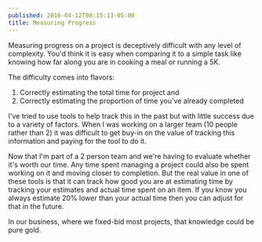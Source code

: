 ```yaml
---
published: 2016-04-12T08:15:13-05:00
title: Measuring Progress
---
```

Measuring progress on a project is deceptively difficult with any level of complexity. You'd think it is easy when comparing it to a simple task like knowing how far along you are in cooking a meal or running a 5K.

The difficulty comes into flavors: 

1) Correctly estimating the total time for project and 
2) Correctly estimating the proportion of time you've already completed 

I've tried to use tools to help track this in the past but with little success due to a variety of factors. When I was working on a larger team (10 people rather than 2) it was difficult to get buy-in on the value of tracking this information and paying for the tool to do it.

Now that I'm part of a 2 person team and we're having to evaluate whether it's worth our time. Any time spent managing a project could also be spent working on it and moving closer to completion. But the real value in one of these tools is that it can track how good you are at estimating time by tracking your estimates and actual time spent on an item. If you know you always estimate 20% lower than your actual time then you can adjust for that in the future.

In our business, where we fixed-bid most projects, that knowledge could be pure gold.
